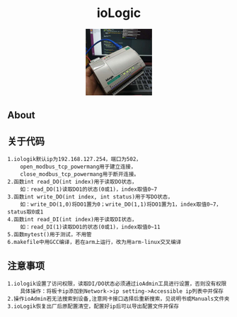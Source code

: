 
<div align="center">
    <h1>
    	ioLogic
    </h1>
	<img src="iologic.jpg" width="150px">
</div>

## About


## 关于代码
```
1.iologik默认ip为192.168.127.254，端口为502，
	open_modbus_tcp_powermang用于建立连接，
	close_modbus_tcp_powermang用于断开连接。
2.函数int read_DO(int index)用于读取DO状态，
	如：read_DO(1)读取DO1的状态(0或1)，index取值0~7
3.函数int write_DO(int index, int status)用于写DO状态，
	如：write_DO(1,0)将DO1置为0；write_DO(1,1)将DO1置为1，index取值0~7，status取0或1
4.函数int read_DI(int index)用于读取DI状态，
	如：read_DI(1)读取DO1的状态(0或1)，index取值0~11
5.函数mytest()用于测试，不用管
6.makefile中用GCC编译，若在arm上运行，改为用arm-linux交叉编译
```

## 注意事项
```
1.iologik设置了访问权限，读取DI/DO状态必须通过ioAdmin工具进行设置，否则没有权限
	具体操作：将板卡ip添加到Network->ip setting->Accessible ip列表中并保存
2.操作ioAdmin若无法搜索到设备,注意网卡接口选择后重新搜索，见说明书或Manuals文件夹
3.ioLogik恢复出厂后原配置清空，配置好ip后可以导出配置文件并保存
```
